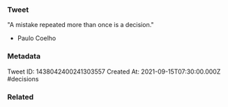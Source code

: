 ### Tweet
"A mistake repeated more than once is a decision."

- Paulo Coelho

### Metadata
Tweet ID: 1438042400241303557
Created At: 2021-09-15T07:30:00.000Z
#decisions 

### Related

